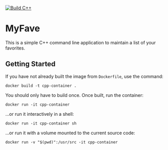 [![Build C++](https://github.com/zac-cannon/MyFave/actions/workflows/myfave.yml/badge.svg?branch=ci)](https://github.com/zac-cannon/MyFave/actions/workflows/myfave.yml)

# MyFave

This is a simple C++ command line application to maintain a list of your favorites.

## Getting Started

If you have not already built the image from `Dockerfile`, use the command:

```
docker build -t cpp-container .
```

You should only have to build once. Once built, run the container:

```
docker run -it cpp-container
```

...or run it interactively in a shell:

```
docker run -it cpp-container sh
```

...or run it with a volume mounted to the current source code:

```
docker run -v "$(pwd)":/usr/src -it cpp-container
```

